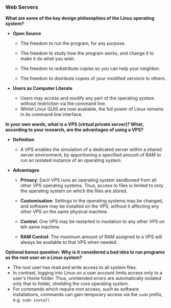 ### Web Servers

**What are some of the key design philosophies of the Linux operating system?**

- **Open Source**  
    + The freedom to run the program, for any purpose.

    + The freedom to study how the program works, and change it to make it do what you wish.

    + The freedom to redistribute copies so you can help your neighbor.

    + The freedom to distribute copies of your modified versions to others.

- **Users as Computer Literate**
    + Users may access and modify any part of the operating system without restriction via the command line.
    + Whilst Linux GUIS are now available, the full power of Linux remains in its command line interface.

**In your own words, what is a VPS (virtual private server)? What, according to your research, are the advantages of using a VPS?**

- **Definition**
    + A VPS enables the simulation of a dedicated server within a shared server environment, by apportioning a specified amount of RAM to run an isolated instance of an operating system. 

- **Advantages**
    + **Privacy**: Each VPS runs an operating system sandboxed from all other VPS operating systems. Thus, access to files is limited to only the operating system on which the files are stored. 

    + **Customisation**: Settings to the operating systems may be changed, and software may be installed on the VPS, without it affecting any other VPS on the same physical machine.

    + **Control**: One VPS may be restarted in insolation to any other VPS on teh same machine.

    + **RAM Control**: The maximum amount of RAM assigned to a VPS will always be available to that VPS when needed.

**Optional bonus question: Why is it considered a bad idea to run programs as the root user on a Linux system?**

+ The root user has read and write access to all system files.
+ In contrast, logging into Linux on a user account limits access only to a user's Home folder. Thus, unintended errors are automatically isolated only that to folder, shielding the core operating system. 
+ For commands which require root access, such as software installations, commands can gain temporary access via the `sudo` prefix, e.g. `sudo install`. 